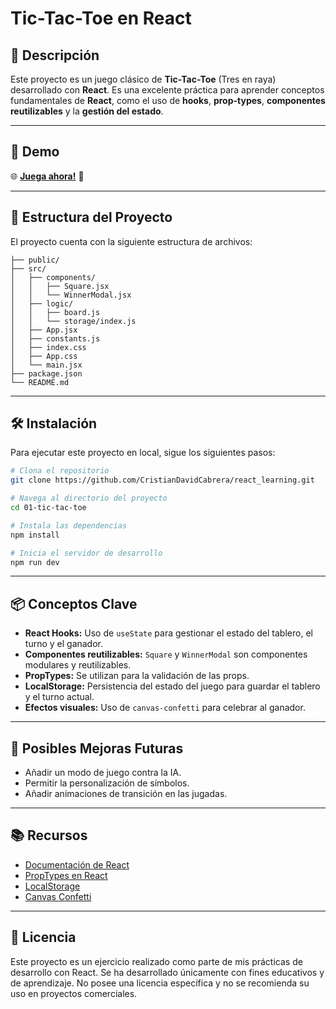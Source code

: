 # Tic-Tac-Toe en React

## 🎲 Descripción
Este proyecto es un juego clásico de **Tic-Tac-Toe** (Tres en raya) desarrollado con **React**. Es una excelente práctica para aprender conceptos fundamentales de **React**, como el uso de **hooks**, **prop-types**, **componentes reutilizables** y la **gestión del estado**.

---

## 🚀 Demo  

🌐 **[Juega ahora!](https://cristian-david-tic-tac-toe.netlify.app/)** 🚀

---

## 📁 Estructura del Proyecto
El proyecto cuenta con la siguiente estructura de archivos:

```
├── public/
├── src/
│   ├── components/
│   │   ├── Square.jsx
│   │   └── WinnerModal.jsx
│   ├── logic/
│   │   ├── board.js
│   │   └── storage/index.js
│   ├── App.jsx
│   ├── constants.js
│   ├── index.css
│   ├── App.css
│   └── main.jsx
├── package.json
└── README.md
```

---

## 🛠️ Instalación
Para ejecutar este proyecto en local, sigue los siguientes pasos:

```bash
# Clona el repositorio
git clone https://github.com/CristianDavidCabrera/react_learning.git

# Navega al directorio del proyecto
cd 01-tic-tac-toe

# Instala las dependencias
npm install

# Inicia el servidor de desarrollo
npm run dev
```

---

## 📦 Conceptos Clave
- **React Hooks:** Uso de `useState` para gestionar el estado del tablero, el turno y el ganador.
- **Componentes reutilizables:** `Square` y `WinnerModal` son componentes modulares y reutilizables.
- **PropTypes:** Se utilizan para la validación de las props.
- **LocalStorage:** Persistencia del estado del juego para guardar el tablero y el turno actual.
- **Efectos visuales:** Uso de `canvas-confetti` para celebrar al ganador.

---

## 🚧 Posibles Mejoras Futuras
- Añadir un modo de juego contra la IA.
- Permitir la personalización de símbolos.
- Añadir animaciones de transición en las jugadas.

---

## 📚 Recursos
- [Documentación de React](https://react.dev)
- [PropTypes en React](https://es.reactjs.org/docs/typechecking-with-proptypes.html)
- [LocalStorage](https://developer.mozilla.org/es/docs/Web/API/Window/localStorage)
- [Canvas Confetti](https://www.npmjs.com/package/canvas-confetti)

---

## 📝 Licencia
Este proyecto es un ejercicio realizado como parte de mis prácticas de desarrollo con React. Se ha desarrollado únicamente con fines educativos y de aprendizaje. No posee una licencia específica y no se recomienda su uso en proyectos comerciales.


